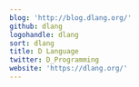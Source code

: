 ```yaml
---
blog: 'http://blog.dlang.org/'
github: dlang
logohandle: dlang
sort: dlang
title: D Language
twitter: D_Programming
website: 'https://dlang.org/'
---
```

